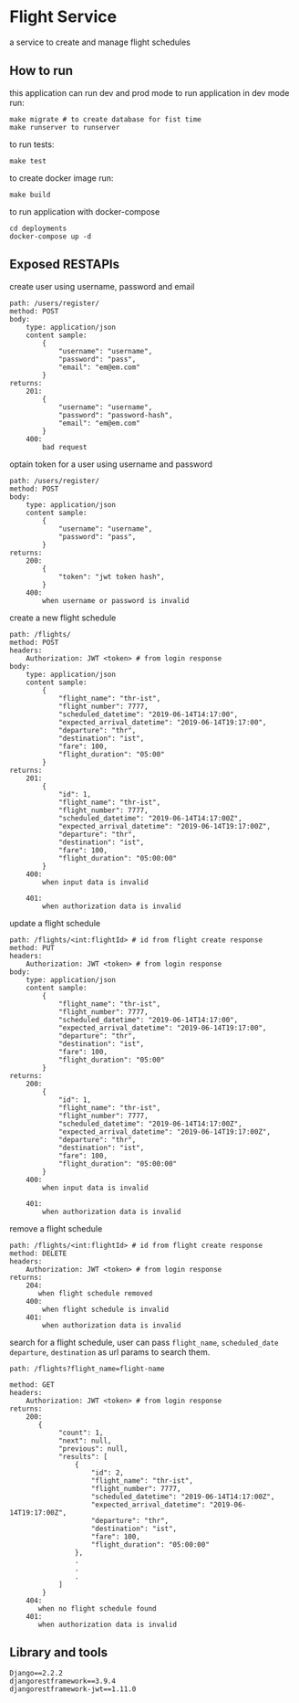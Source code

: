 Flight Service
===
a service to create and manage flight schedules

How to run
---
this application can run dev and prod mode
to run application in dev mode run:

    make migrate # to create database for fist time
    make runserver to runserver

to run tests:

    make test

to create docker image run:

    make build

to run application with docker-compose

    cd deployments
    docker-compose up -d


Exposed RESTAPIs
---
create user using username, password and email

    path: /users/register/
    method: POST
    body: 
        type: application/json
        content sample:
            {
                "username": "username",
                "password": "pass",
                "email": "em@em.com"
            }
    returns:
        201:
            {
                "username": "username",
                "password": "password-hash",
                "email": "em@em.com"
            }
        400:
            bad request    

optain token for a user using username and password

    path: /users/register/
    method: POST
    body: 
        type: application/json
        content sample:
            {
                "username": "username",
                "password": "pass",
            }
    returns:
        200:
            {
                "token": "jwt token hash",
            }
        400:
            when username or password is invalid 

create a new flight schedule

    path: /flights/
    method: POST
    headers:
        Authorization: JWT <token> # from login response
    body: 
        type: application/json
        content sample:
            {
                "flight_name": "thr-ist",
                "flight_number": 7777,
                "scheduled_datetime": "2019-06-14T14:17:00",
                "expected_arrival_datetime": "2019-06-14T19:17:00",
                "departure": "thr",
                "destination": "ist",
                "fare": 100,
                "flight_duration": "05:00"
            }
    returns:
        201:
            {
                "id": 1,
                "flight_name": "thr-ist",
                "flight_number": 7777,
                "scheduled_datetime": "2019-06-14T14:17:00Z",
                "expected_arrival_datetime": "2019-06-14T19:17:00Z",
                "departure": "thr",
                "destination": "ist",
                "fare": 100,
                "flight_duration": "05:00:00"
            }
        400:
            when input data is invalid

        401:
            when authorization data is invalid

update a flight schedule

    path: /flights/<int:flightId> # id from flight create response
    method: PUT
    headers:
        Authorization: JWT <token> # from login response    
    body: 
        type: application/json
        content sample:
            {
                "flight_name": "thr-ist",
                "flight_number": 7777,
                "scheduled_datetime": "2019-06-14T14:17:00",
                "expected_arrival_datetime": "2019-06-14T19:17:00",
                "departure": "thr",
                "destination": "ist",
                "fare": 100,
                "flight_duration": "05:00"
            }
    returns:
        200:
            {
                "id": 1,
                "flight_name": "thr-ist",
                "flight_number": 7777,
                "scheduled_datetime": "2019-06-14T14:17:00Z",
                "expected_arrival_datetime": "2019-06-14T19:17:00Z",
                "departure": "thr",
                "destination": "ist",
                "fare": 100,
                "flight_duration": "05:00:00"
            }
        400:
            when input data is invalid

        401:
            when authorization data is invalid

remove a flight schedule

    path: /flights/<int:flightId> # id from flight create response
    method: DELETE
    headers:
        Authorization: JWT <token> # from login response    
    returns:
        204:
           when flight schedule removed
        400:
            when flight schedule is invalid
        401:
            when authorization data is invalid

search for a flight schedule, user can pass ```flight_name```, ```scheduled_date```
```departure```, ```destination``` as url params to search them.

    path: /flights?flight_name=flight-name

    method: GET
    headers:
        Authorization: JWT <token> # from login response    
    returns:
        200:
           {
                "count": 1,
                "next": null,
                "previous": null,
                "results": [
                    {
                        "id": 2,
                        "flight_name": "thr-ist",
                        "flight_number": 7777,
                        "scheduled_datetime": "2019-06-14T14:17:00Z",
                        "expected_arrival_datetime": "2019-06-14T19:17:00Z",
                        "departure": "thr",
                        "destination": "ist",
                        "fare": 100,
                        "flight_duration": "05:00:00"
                    },
                    .
                    .
                    .
                ]
            }
        404:
           when no flight schedule found
        401:
           when authorization data is invalid


Library and tools
---
    Django==2.2.2
    djangorestframework==3.9.4
    djangorestframework-jwt==1.11.0